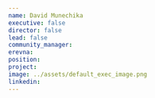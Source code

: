 ```yaml
---
name: David Munechika
executive: false
director: false
lead: false
community_manager: 
erevna:    
position:  
project:  
image: ../assets/default_exec_image.png
linkedin: 
---
```

